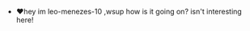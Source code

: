 
- ❤️hey im leo-menezes-10 ,wsup how is it going on? isn't interesting here!
<!---
Leo-menezes-10/Leo-menezes-10 is a ✨ special ✨ repository because its `README.md` (this file) appears on your GitHub profile.
You can click the Preview link to take a look at your changes.
--->
